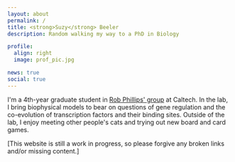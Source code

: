 ```yaml
---
layout: about
permalink: /
title: <strong>Suzy</strong> Beeler
description: Random walking my way to a PhD in Biology

profile:
  align: right
  image: prof_pic.jpg

news: true
social: true
---
```


I'm a 4th-year graduate student in [Rob Phillips' group](http://www.rpgroup.caltech.edu/) at Caltech. In the lab, I bring biophysical models to bear on questions of gene regulation and the co-evolution of transcription factors and their binding sites. Outside of the lab, I enjoy meeting other people's cats and trying out new board and card games.

[This website is still a work in progress, so please forgive any broken links and/or missing content.]
